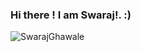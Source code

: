 ### Hi there ! I am Swaraj!. :)

<p align="left"> <img src="https://komarev.com/ghpvc/?username=SwarajGhawale&label=Profile%20views&color=0e75b6&style=flat" alt="SwarajGhawale" /> </p>


